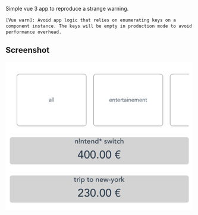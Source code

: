 
Simple vue 3 app to reproduce a strange warning.

```
[Vue warn]: Avoid app logic that relies on enumerating keys on a component instance. The keys will be empty in production mode to avoid performance overhead.
```

## Screenshot

![screenshot](screenshot.png)